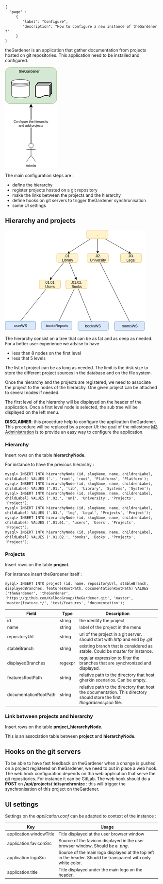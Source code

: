 ```thegardener
{
  "page" :
     {
        "label": "Configure",
        "description": "How to configure a new instance of theGardener ?"
     }
}
```

theGardener is an application that gather documentation from projects hosted on git repositories. 
This application need to be installed and configured. 

![Roles](../assets/images/theGardener_role_admin.png)


The main configuration steps are :

- define the hierarchy
- register projects hosted on a git repository
- make the links between the projects and the hierarchy
- define hooks on git servers to trigger theGardener synchronisation
- some UI settings


## Hierarchy and projects

![Roles](../assets/images/theGardener_hierarchy_projects.png)



The hierarchy consist on a tree that can be as fat and as deep as needed. 
For a better user experience we advise to have 
- less than 8 nodes on the first level
- less that 5 levels 

The list of project can be as long as needed. The limit is the disk size to store the different project sources in the database and on the file system.

Once the hierarchy and the projects are registered, we need to associate the project to the nodes of the hierarchy. One given project can be attached to several nodes if needed.    

The first level of the hierarchy will be displayed on the header of the application. 
Once a first level node is selected, the sub tree will be displayed on the left menu.

**DISCLAIMER**: this procedure help to configure the application theGardener. This procedure will be replaced by a proper UI: the goal of the milestone [M3 Administration](https://github.com/KelkooGroup/theGardener/milestone/2) is to provide an easy way to configure the application.


### Hierarchy

Insert rows on the table **hierarchyNode**.

For instance to have the previous hierarchy :

```
mysql> INSERT INTO hierarchyNode (id, slugName, name, childrenLabel, childLabel) VALUES ('.', 'root', 'root', 'Platforms', 'Platform');
mysql> INSERT INTO hierarchyNode (id, slugName, name, childrenLabel, childLabel) VALUES ('.01.', 'lib', 'Library', 'Systems', 'System');
mysql> INSERT INTO hierarchyNode (id, slugName, name, childrenLabel, childLabel) VALUES ('.02.', 'uni', 'University', 'Projects', 'Project');
mysql> INSERT INTO hierarchyNode (id, slugName, name, childrenLabel, childLabel) VALUES ('.03.', 'leg', 'Legal', 'Projects', 'Project');
mysql> INSERT INTO hierarchyNode (id, slugName, name, childrenLabel, childLabel) VALUES ('.01.01.', 'users', 'Users', 'Projects', 'Project');
mysql> INSERT INTO hierarchyNode (id, slugName, name, childrenLabel, childLabel) VALUES ('.01.02.', 'books', 'Books', 'Projects', 'Project');
```

### Projects

Insert rows on the table **project**.

For instance insert theGardener itself :

```
mysql> INSERT INTO project (id, name, repositoryUrl, stableBranch, displayedBranches, featuresRootPath, documentationRootPath) VALUES ('theGardener', 'theGardener', 'https://github.com/KelkooGroup/theGardener.git', 'master', 'master|feature.*/', 'test/features', 'documentation');
```

Field | Type  | Description
------------ | ------------- | -------------
id | string |  the identify the project
name | string |  label of the project in the menu
repositoryUrl | string |  url of the project in a git server. should start with _http_ and end by _.git_
stableBranch | string |  existing branch that is considered as stable. Could be _master_ for instance.
displayedBranches | regexpr |  regular expression to filter the branches that are synchronized and displayed.
featuresRootPath | string |  relative path to the directory that host gherkin scenarios. Can be empty.
documentationRootPath | string |  relative path to the directory that host the documentation. This directory should store the first _thegardener.json_ file.


### Link between projects and hierarchy

Insert rows on the table **project_hierarchyNode**.

This is an association table between **project** and **hierarchyNode**. 


## Hooks on the git servers

To be able to have fast feedback on theGardener when a change is pushed on a project registered on theGardener, we need to put in place a web hook.
The web hook configuration depends on tha web application that serve the git repositories. For instance it can be GitLab.
The web hook should do a **POST** on **/api/projects/:id/synchronize** : this will trigger the synchronisation of this project on theGardener.
 


## UI settings

Settings on the _application.conf_ can be adapted to context of the instance :


Key                     | Usage
----------------------- | -------------
application.windowTitle | Title displayed at the user browser window
application.faviconSrc  | Source of the favicon displayed in the user browser window. Should be a *.png*.  
application.logoSrc     | Source of the main logo displayed at the top left in the header. Should be transparent with only white color. 
application.title       | Title displayed under the main logo on the header.

 